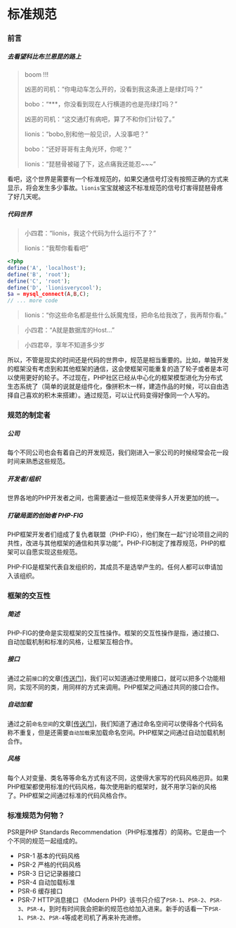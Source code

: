 # 标准规范
### 前言
##### 去看望科比布兰恩昆的路上
> boom !!!
>
> 凶恶的司机：“你电动车怎么开的，没看到我这条道上是绿灯吗？”
>
> bobo：“***，你没看到现在人行横道的也是亮绿灯吗？”
>
> 凶恶的司机：“这交通灯有病吧，算了不和你们计较了。”
>
> lionis：“bobo,别和他一般见识，人没事吧？”
>
> bobo：“还好哥哥有主角光环，你呢？”
>
> lionis：“琵琶骨被碰了下，这点痛我还能忍~~~”

看吧，这个世界是需要有一个标准规范的，如果交通信号灯没有按照正确的方式来显示，将会发生多少事故。`lionis`宝宝就被这不标准规范的信号灯害得琵琶骨疼了好几天呢。

##### 代码世界
> 小四君：“lionis，我这个代码为什么运行不了？”
> 
> lionis：“我帮你看看吧”

```php
<?php
define('A', 'localhost');
define('B', 'root');
define('C', 'root');
define('D', 'lionisverycool');
$a = mysql_connect(A,B,C);
// ... more code
```
> lionis：“你这些命名都是些什么妖魔鬼怪，把命名给我改了，我再帮你看。”

> 小四君：“A就是数据库的Host...”

> 小四君卒，享年不知道多少岁

所以，不管是现实的时间还是代码的世界中，规范是相当重要的。比如，单独开发的框架没有考虑到和其他框架的通信，这会使框架可能重复的造了轮子或者是本可以使用更好的轮子。不过现在，PHP社区已经从中心化的框架模型进化为分布式生态系统了（简单的说就是组件化，像拼积木一样，建造作品的时候，可以自由选择自己喜欢的积木来搭建）。通过规范，可以让代码变得好像同一个人写的。

### 规范的制定者
##### 公司
每个不同公司也会有着自己的开发规范，我们刚进入一家公司的时候经常会花一段时间来熟悉这些规范。
##### 开发者/组织
世界各地的PHP开发者之间，也需要通过一些规范来使得多人开发更加的统一。
##### 打破局面的创始者 PHP-FIG
PHP框架开发者们组成了复仇者联盟（PHP-FIG），他们聚在一起“讨论项目之间的共性，改进与其他框架的通信和共享功能”。PHP-FIG制定了推荐规范，PHP的框架可以自愿实现这些规范。

PHP-FIG是框架代表自发组织的，其成员不是选举产生的。任何人都可以申请加入该组织。

### 框架的交互性
##### 简述
PHP-FIG的使命是实现框架的交互性操作。框架的交互性操作是指，通过接口、自动加载机制和标准的风格，让框架互相合作。

##### 接口
通过之前`接口`的文章[[传送门](../01-part-one-language-features/03-interface.md)]，我们可以知道通过使用接口，就可以把多个功能相同，实现不同的类，用同样的方式来调用。PHP框架之间通过共同的接口合作。

##### 自动加载
通过之前`命名空间`的文章[[传送门](../01-part-one-language-features/02-namespace.md)]，我们知道了通过命名空间可以使得各个代码名称不重复，但是还需要`自动加载`来加载命名空间。PHP框架之间通过自动加载机制合作。

##### 风格
每个人对变量、类名等等命名方式有这不同，这使得大家写的代码风格迥异。如果PHP框架都使用标准的代码风格，每次使用新的框架时，就不用学习新的风格了。PHP框架之间通过标准的代码风格合作。

### 标准规范为何物？
PSR是PHP Standards Recommendation（PHP标准推荐）的简称。它是由一个个不同的规范一起组成的。
* PSR-1 基本的代码风格
* PSR-2 严格的代码风格
* PSR-3 日记记录器接口
* PSR-4 自动加载标准
* PSR-6 缓存接口
* PSR-7 HTTP消息接口
《Modern PHP》该书只介绍了`PSR-1`、`PSR-2`、`PSR-3`、`PSR-4`，到时有时间我会把新的规范也给加入进来。新手的话看一下`PSR-1`、`PSR-2`、`PSR-4`等成老司机了再来补充进修。

